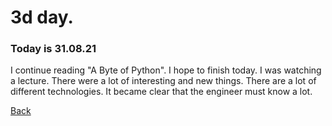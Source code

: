 # 3d day.
### Today is 31.08.21
I continue reading "A Byte of Python". I hope to finish today.
I was watching a lecture. There were a lot of interesting and new things. There are a lot of different technologies. It became clear that the engineer must know a lot.

[Back](README.md)
